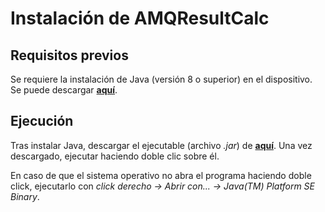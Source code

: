# Instalación de AMQResultCalc

## Requisitos previos

Se requiere la instalación de Java (versión 8 o superior) en el dispositivo. Se puede descargar [**aquí**](https://java.com/es/download/).

## Ejecución

Tras instalar Java, descargar el ejecutable (archivo *.jar*) de [**aquí**](https://github.com/LavenderG/AMQResultCalc/releases/latest). Una vez descargado, ejecutar haciendo doble clic sobre él.

En caso de que el sistema operativo no abra el programa haciendo doble click, ejecutarlo con *click derecho -> Abrir con... -> Java(TM) Platform SE Binary*.
